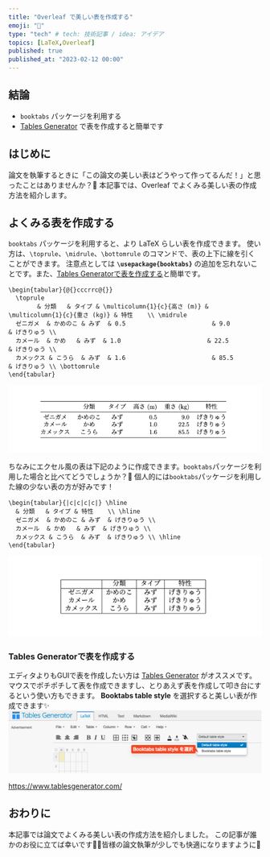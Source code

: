 ```yaml
---
title: "Overleaf で美しい表を作成する"
emoji: "🌿"
type: "tech" # tech: 技術記事 / idea: アイデア
topics: [LaTeX,Overleaf]
published: true
published_at: "2023-02-12 00:00"
---
```


## 結論
- `booktabs` パッケージを利用する
- [Tables Generator](https://www.tablesgenerator.com/) で表を作成すると簡単です

## はじめに
論文を執筆するときに「この論文の美しい表はどうやって作ってるんだ！」と思ったことはありませんか？🤔
本記事では、Overleaf でよくみる美しい表の作成方法を紹介します。

## よくみる表を作成する
`booktabs` パッケージを利用すると、より LaTeX らしい表を作成できます。
使い方は、`\toprule`、`\midrule`、`\bottomrule` のコマンドで、表の上下に線を引くことができます。
注意点としては **`\usepackage{booktabs}`** の追加を忘れないことです。また、[Tables Generatorで表を作成する](#tables-generatorで表を作成する)と簡単です。
```
\begin{tabular}{@{}cccrrc@{}}
  \toprule
        & 分類   & タイプ & \multicolumn{1}{c}{高さ (m)} & \multicolumn{1}{c}{重さ (kg)} & 特性    \\ \midrule
  ゼニガメ  & かめのこ & みず  & 0.5                        & 9.0                         & げきりゅう \\
  カメール  & かめ   & みず  & 1.0                        & 22.5                        & げきりゅう \\
  カメックス & こうら  & みず  & 1.6                        & 85.5                        & げきりゅう \\ \bottomrule
\end{tabular}
```
![](/images/overleaf-tips/ex-table.png)

ちなみにエクセル風の表は下記のように作成できます。`booktabs`パッケージを利用した場合と比べてどうでしょうか？🤔
個人的には`booktabs`パッケージを利用した線の少ない表の方が好みです！
```
\begin{tabular}{|c|c|c|c|} \hline
  & 分類   & タイプ & 特性    \\ \hline
  ゼニガメ  & かめのこ & みず  & げきりゅう \\
  カメール  & かめ   & みず  & げきりゅう \\
  カメックス & こうら  & みず  & げきりゅう \\ \hline
\end{tabular}
```
![](/images/overleaf-tips/ex-default-table.png)

### Tables Generatorで表を作成する
エディタよりもGUIで表を作成したい方は [Tables Generator](https://www.tablesgenerator.com/) がオススメです。マウスでポチポチして表を作成できますし、とりあえず表を作成して叩き台にするという使い方もできます。
**Booktabs table style** を選択すると美しい表が作成できます✨
![](/images/overleaf-tips/ex-tables-generator.png)

https://www.tablesgenerator.com/

## おわりに
本記事では論文でよくみる美しい表の作成方法を紹介しました。
この記事が誰かのお役に立てば幸いです🙇‍♂️皆様の論文執筆が少しでも快適になりますように🤞